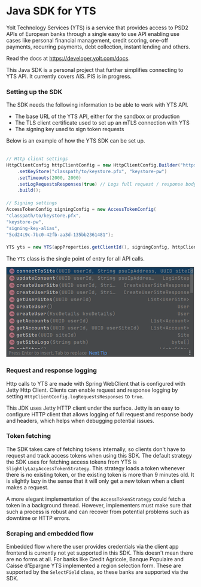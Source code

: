 # Java SDK for YTS

Yolt Technology Services (YTS) is a service that provides access to PSD2 APIs of European banks through a single easy to use
API enabling use cases like personal financial management, credit scoring, one-off payments, recurring payments, 
debt collection, instant lending and others.

Read the docs at https://developer.yolt.com/docs. 

This Java SDK is a personal project that further simplifies connecting to YTS API. It currently covers AIS. PIS is in progress.

### Setting up the SDK
The SDK needs the following information to be able to work with YTS API.

- The base URL of the YTS API, either for the sandbox or production
- The TLS client certificate used to set up an mTLS connection with YTS
- The signing key used to sign token requests

Below is an example of how the YTS SDK can be set up.

```java

// Http client settings
HttpClientConfig httpClientConfig = new HttpClientConfig.Builder("https://api.sandbox.yolt.io")
    .setKeyStore("classpath/to/keystore.pfx", "keystore-pw")
    .setTimeouts(2000, 2000)
    .setLogRequestsResponses(true) // Logs full request / response body and headers
    .build();

// Signing settings
AccessTokenConfig signingConfig = new AccessTokenConfig(
"classpath/to/keystore.pfx",
"keystore-pw",
"signing-key-alias",
"5cd24c9c-7bc0-42fb-aa3d-135bb2361481");

YTS yts = new YTS(appProperties.getClientId(), signingConfig, httpClientConfig);

```
The `YTS` class is the single point of entry for all API calls. 

![YTS Methods](methods.png)


### Request and response logging
Http calls to YTS are made with Spring WebClient that is configured with Jetty Http Client.
Clients can enable request and response logging by setting `HttpClientConfig.logRequestsResponses` to `true`.

This JDK uses Jetty HTTP client under the surface. Jetty is an easy to configure HTTP client that allows logging of full
request and response body and headers, which helps when debugging potential issues.

### Token fetching
The SDK takes care of fetching tokens internally, so clients don't have to request and track access tokens when using 
this SDK. The default strategy the SDK uses for fetching access tokens from YTS is `SlightlyLazyAccessTokenStrategy`. 
This strategy loads a token whenever there is no existing token, or the existing token is more than 9 minutes old. 
It is slightly lazy in the sense that it will only get a new token when a client makes a request.

A more elegant implementation of the `AccessTokenStrategy` could fetch a token in a background thread. However, implementers
must make sure that such a process is robust and can recover from potential problems such as downtime or HTTP errors.

### Scraping and embedded flow
Embedded flow where the user provides credentials via the client app frontend is currently not yet supported in this SDK. 
This doesn't mean there are no forms at all. For banks like Credit Agricole, Banque Populaire and Caisse d'Epargne YTS 
implemented a region selection form. These are supported by the `SelectField` class, so these banks are supported
via the SDK.








